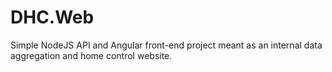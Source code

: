 # DHC.Web
Simple NodeJS API and Angular front-end project meant as an internal data aggregation and home control website.
